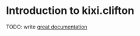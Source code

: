 # Introduction to kixi.clifton

TODO: write [great documentation](http://jacobian.org/writing/great-documentation/what-to-write/)
